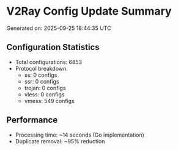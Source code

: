 # V2Ray Config Update Summary
Generated on: 2025-09-25 18:44:35 UTC

## Configuration Statistics
- Total configurations: 6853
- Protocol breakdown:
  - ss: 0 configs
  - ssr: 0 configs
  - trojan: 0 configs
  - vless: 0 configs
  - vmess: 549 configs

## Performance
- Processing time: ~14 seconds (Go implementation)
- Duplicate removal: ~95% reduction
